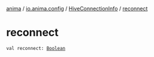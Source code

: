 [anima](../../index.md) / [io.anima.config](../index.md) / [HiveConnectionInfo](index.md) / [reconnect](./reconnect.md)

# reconnect

`val reconnect: `[`Boolean`](https://kotlinlang.org/api/latest/jvm/stdlib/kotlin/-boolean/index.html)